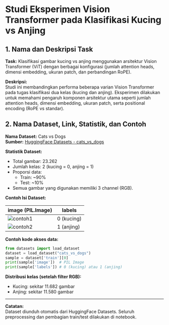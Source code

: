 # Studi Eksperimen Vision Transformer pada Klasifikasi Kucing vs Anjing

## 1. Nama dan Deskripsi Task

**Task:** Klasifikasi gambar kucing vs anjing menggunakan arsitektur Vision Transformer (ViT) dengan berbagai konfigurasi (jumlah attention heads, dimensi embedding, ukuran patch, dan perbandingan RoPE).

**Deskripsi:**  
Studi ini membandingkan performa beberapa varian Vision Transformer pada tugas klasifikasi dua kelas (kucing dan anjing). Eksperimen dilakukan untuk memahami pengaruh komponen arsitektur utama seperti jumlah attention heads, dimensi embedding, ukuran patch, serta positional encoding (RoPE vs standar).

## 2. Nama Dataset, Link, Statistik, dan Contoh

**Nama Dataset:** Cats vs Dogs  
**Sumber:** [HuggingFace Datasets - cats_vs_dogs](https://huggingface.co/datasets/cats_vs_dogs)

**Statistik Dataset:**
- Total gambar: 23.262
- Jumlah kelas: 2 (kucing = 0, anjing = 1)
- Proporsi data:  
  - Train: ~90%  
  - Test: ~10%  
- Semua gambar yang digunakan memiliki 3 channel (RGB).

**Contoh Isi Dataset:**

| image (PIL.Image) | labels |
|-------------------|--------|
| ![contoh1](https://datasets-server.huggingface.co/assets/microsoft/cats_vs_dogs/--/b5ae3589204019bc2cc97e99e4914a54589333ef/--/default/train/0/image/image.jpg?Expires=1748230130&Signature=SopT5kqiT973bfuZ~JbJyDdugjE3LtJa4qL59ZykdpjIrE6CYMO5otvOVvyKxf5g3ErvGE6w~pwaxQa~ao5c5VeBeuO3C1NoHXCmtZhg17oInBti0W0F9lB1mwJZBUMevMj8HSmmBpJ1xtE7BCYGF1qEgLpFXjtcTMP-BVnTKJhDr6ycWC6aA9S3zulo1elIdbr7LFJgqFKv8k2UqCdvB-A3hGs8tP6JeOmd6QakMBRjT9kuaMi1YcdXBkGzFUjpfnPboxy9HD7jhyWHGJnJh5-zQ2k5qKLRQGJKaIQQrLASee8UG-io9R0Sh202soQ-AcQvGDbiLwrgiaUjRdSt1A__&Key-Pair-Id=K3EI6M078Z3AC3) | 0 (kucing) |
| ![contoh2](https://datasets-server.huggingface.co/cached-assets/microsoft/cats_vs_dogs/--/b5ae3589204019bc2cc97e99e4914a54589333ef/--/default/train/11744/image/image.jpg?Expires=1748230218&Signature=sMAFreyXrcHOdXWHZHTp4oFBsGLG-xQEYG8T6jNvRy~WkkGY11oDm3W~MPfSuhTBr~MT2jUVhu~lH-fJSi7lr96sFd7UrOjRY4Zpuj0QOwOzwAKfBPerysatiq7HGQFTmr5rSrpeigXxtfBmNa4f7PILAVOGHwd0PrL8Orad0NMdF85ff3qMOeQggooABjQk0dHNr7yrLKRI89QHBXw8IqgQnMtEV0thxDOYzW8YKMvYUYujQLaawbcD-wa34k5qff6RPCVTv8~NBMW5ixTgi8oCDB-Z2elX5s~BMq0UmOfop9iMNIGzIcZt0ZIceF5h2J2efTL0wL-dsIWVdUIIDw__&Key-Pair-Id=K3EI6M078Z3AC3) | 1 (anjing) |

**Contoh kode akses data:**
```python
from datasets import load_dataset
dataset = load_dataset("cats_vs_dogs")
sample = dataset['train'][0]
print(sample['image'])  # PIL Image
print(sample['labels']) # 0 (kucing) atau 1 (anjing)
```

**Distribusi kelas (setelah filter RGB):**
- Kucing: sekitar 11.682 gambar
- Anjing: sekitar 11.580 gambar

---
**Catatan:**  
Dataset diunduh otomatis dari HuggingFace Datasets. Seluruh preprocessing dan pembagian train/test dilakukan di notebook.
